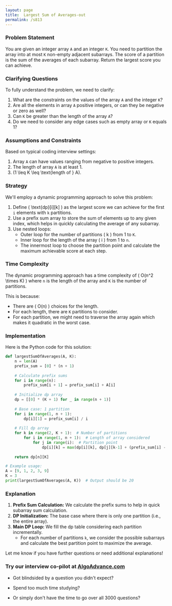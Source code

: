```yaml
---
layout: page
title:  Largest Sum of Averages-out
permalink: /s813
---
```


### Problem Statement

You are given an integer array `A` and an integer `K`. You need to partition the array into at most `K` non-empty adjacent subarrays. The score of a partition is the sum of the averages of each subarray. Return the largest score you can achieve.

### Clarifying Questions

To fully understand the problem, we need to clarify:
1. What are the constraints on the values of the array `A` and the integer `K`?
2. Are all the elements in array `A` positive integers, or can they be negative or zero as well?
3. Can `K` be greater than the length of the array `A`?
4. Do we need to consider any edge cases such as empty array or `K` equals 1?

### Assumptions and Constraints
Based on typical coding interview settings:
1. Array `A` can have values ranging from negative to positive integers.
2. The length of array `A` is at least 1.
3. \(1 \leq K \leq \text{length of } A\).

### Strategy

We'll employ a dynamic programming approach to solve this problem:
1. Define \( \text{dp}[i][k] \) as the largest score we can achieve for the first `i` elements with `k` partitions.
2. Use a prefix sum array to store the sum of elements up to any given index, which helps in quickly calculating the average of any subarray.
3. Use nested loops:
   - Outer loop for the number of partitions \( k \) from 1 to `K`.
   - Inner loop for the length of the array \( i \) from 1 to `n`.
   - The innermost loop to choose the partition point and calculate the maximum achievable score at each step.

### Time Complexity
The dynamic programming approach has a time complexity of \( O(n^2 \times K) \) where `n` is the length of the array and `K` is the number of partitions.

This is because:
- There are \( O(n) \) choices for the length.
- For each length, there are `K` partitions to consider.
- For each partition, we might need to traverse the array again which makes it quadratic in the worst case.

### Implementation
Here is the Python code for this solution:

```python
def largestSumOfAverages(A, K):
    n = len(A)
    prefix_sum = [0] * (n + 1)
    
    # Calculate prefix sums
    for i in range(n):
        prefix_sum[i + 1] = prefix_sum[i] + A[i]
    
    # Initialize dp array
    dp = [[0] * (K + 1) for _ in range(n + 1)]
    
    # Base case: 1 partition
    for i in range(1, n + 1):
        dp[i][1] = prefix_sum[i] / i
        
    # Fill dp array
    for k in range(2, K + 1):  # Number of partitions
        for i in range(1, n + 1):  # Length of array considered
            for j in range(i):  # Partition point
                dp[i][k] = max(dp[i][k], dp[j][k-1] + (prefix_sum[i] - prefix_sum[j]) / (i - j))
    
    return dp[n][K]

# Example usage:
A = [9, 1, 2, 3, 9]
K = 3
print(largestSumOfAverages(A, K))  # Output should be 20
```

### Explanation
1. **Prefix Sum Calculation:** We calculate the prefix sums to help in quick subarray sum calculation.
2. **DP Initialization:** The base case where there is only one partition (i.e., the entire array).
3. **Main DP Loop:** We fill the dp table considering each partition incrementally.
    - For each number of partitions `k`, we consider the possible subarrays and calculate the best partition point to maximize the average.

Let me know if you have further questions or need additional explanations!


### Try our interview co-pilot at [AlgoAdvance.com](https://algoAdvance.com)

- Got blindsided by a question you didn't expect?

- Spend too much time studying?

- Or simply don't have the time to go over all 3000 questions?

